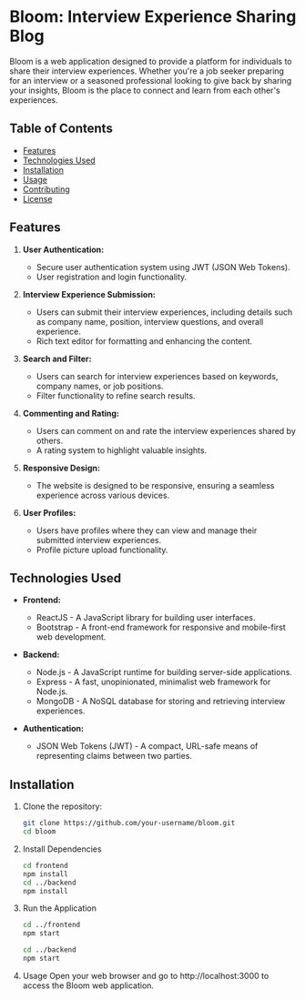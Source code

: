 # Bloom: Interview Experience Sharing Blog

Bloom is a web application designed to provide a platform for individuals to share their interview experiences. Whether you're a job seeker preparing for an interview or a seasoned professional looking to give back by sharing your insights, Bloom is the place to connect and learn from each other's experiences.

## Table of Contents
- [Features](#features)
- [Technologies Used](#technologies-used)
- [Installation](#installation)
- [Usage](#usage)
- [Contributing](#contributing)
- [License](#license)

## Features

1. **User Authentication:**
   - Secure user authentication system using JWT (JSON Web Tokens).
   - User registration and login functionality.

2. **Interview Experience Submission:**
   - Users can submit their interview experiences, including details such as company name, position, interview questions, and overall experience.
   - Rich text editor for formatting and enhancing the content.

3. **Search and Filter:**
   - Users can search for interview experiences based on keywords, company names, or job positions.
   - Filter functionality to refine search results.

4. **Commenting and Rating:**
   - Users can comment on and rate the interview experiences shared by others.
   - A rating system to highlight valuable insights.

5. **Responsive Design:**
   - The website is designed to be responsive, ensuring a seamless experience across various devices.

6. **User Profiles:**
   - Users have profiles where they can view and manage their submitted interview experiences.
   - Profile picture upload functionality.

## Technologies Used

- **Frontend:**
  - ReactJS - A JavaScript library for building user interfaces.
  - Bootstrap - A front-end framework for responsive and mobile-first web development.

- **Backend:**
  - Node.js - A JavaScript runtime for building server-side applications.
  - Express - A fast, unopinionated, minimalist web framework for Node.js.
  - MongoDB - A NoSQL database for storing and retrieving interview experiences.

- **Authentication:**
  - JSON Web Tokens (JWT) - A compact, URL-safe means of representing claims between two parties.

## Installation

1. Clone the repository:
   ```bash
   git clone https://github.com/your-username/bloom.git
   cd bloom
2. Install Dependencies
   ```bash
   cd frontend
   npm install
   cd ../backend
   npm install
   ```
3. Run the Application
   ```bash
   cd ../frontend
   npm start

   cd ../backend
   npm start
   ```
4. Usage
   Open your web browser and go to http://localhost:3000 to access the Bloom web application. 


   
